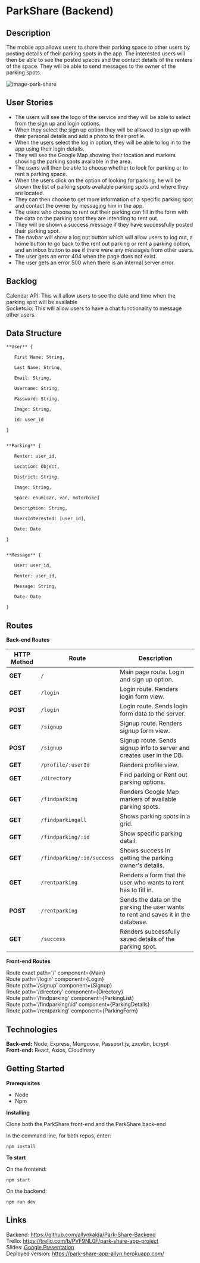 # ParkShare (Backend)

## Description

The mobile app allows users to share their parking space to other users by posting details of their parking spots in the app. The interested users will then be able to see the posted spaces and the contact details of the renters of the space. They will be able to send messages to the owner of the parking spots.

![image-park-share](https://i.postimg.cc/v8CCDBGV/parkshare.png)

## User Stories

- The users will see the logo of the service and they will be able to select from the sign up and login options.</br>
- When they select the sign up option they will be allowed to sign up with their personal details and add a photo to their profile.</br>
- When the users select the log in option, they will be able to log in to the app using their login details.</br>
- They will see the Google Map showing their location and markers showing the parking spots available in the area.</br>
- The users will then be able to choose whether to look for parking or to rent a parking space.</br>
- When the users click on the option of looking for parking, he will be shown the list of parking spots available parking spots and where they are located.</br>
- They can then choose to get more information of a specific parking spot and contact the owner by messaging him in the app.</br>
- The users who choose to rent out their parking can fill in the form with the data on the parking spot they are intending to rent out.</br>
- They will be shown a success message if they have successfully posted their parking spot.</br>
- The navbar will show a log out button which will allow users to log out, a home button to go back to the rent out parking or rent a parking option, and an inbox button to see if there were any messages from other users.</br>
- The user gets an error 404 when the page does not exist. </br>
- The user gets an error 500 when there is an internal server error. </br>

## Backlog

Calendar API: This will allow users to see the date and time when the parking spot will be available</br>
Sockets.io: This will allow users to have a chat functionality to message other users.

## Data Structure
```
**User** { 

​	First Name: String,

​	Last Name: String,

​	Email: String,

​	Username: String,

​	Password: String,

​	Image: String,

​	Id: user_id

}
```
```

**Parking** {

​	Renter: user_id,

​	Location: Object,

​	District: String,

​	Image: String,

​	Space: enum[car, van, motorbike]

​	Description: String,

​	UsersInterested: [user_id],

​	Date: Date

}
```
```

**Message** {

​	User: user_id,

​	Renter: user_id,

​	Message: String,

​	Date: Date

}
```
## Routes

**Back-end Routes**

| HTTP Method | Route              | Description                                                  |
| ----------- | ------------------ | ------------------------------------------------------------ |
| ****GET****     | `/`                | Main page route. Login and sign up option.                   |
| ****GET****     | `/login`           | Login route. Renders login form view.                        |
| ****POST****    | `/login`           | Login route. Sends login form data to the server.            |
| ****GET****     | `/signup`          | Signup route. Renders signup form view.                      |
| ****POST****    | `/signup`          | Signup route. Sends signup info to server and creates user in the DB. |
| ****GET****     | `/profile/:userId` | Renders profile view.                                        |
| ****GET****     | `/directory`       | Find parking or Rent out parking options.                |
| ****GET****     | `/findparking`          | Renders Google Map markers of available parking spots.                                    |
| ****GET****    | `/findparkingall`          | Shows parking spots in a grid.                                 |
| ****GET****    | `/findparking/:id`       | Show specific parking detail.                                 |
| ****GET****    | `/findparking/:id/success`       | Shows success in getting the parking owner's details.                                 |
| ****GET****     | `/rentparking`  | Renders a form that the user who wants to rent has to fill in.                               |
| ****POST****     | `/rentparking`         | Sends the data on the parking the user wants to rent and saves it in the database.             |
| ****GET****     | `/success` | Renders successfully saved details of the parking spot.    </br>                          |

**Front-end Routes**

Route exact path='/' component={Main}</br>
Route path='/login' component={Login}</br>
Route path='/signup' component={Signup}</br>
Route path='/directory' component={Directory}</br>
Route path='/findparking' component={ParkingList}</br>
Route path='/findparking/:id' component={ParkingDetails}</br>
Route path='/rentparking' component={ParkingForm}</br>

## Technologies

****Back-end:**** Node, Express, Mongoose, Passport.js, zxcvbn, bcrypt</br>
****Front-end:**** React, Axios, Cloudinary

## Getting Started

**Prerequisites**
- Node
- Npm

**Installing**

Clone both the ParkShare front-end and the ParkShare back-end</br>

In the command line, for both repos, enter:
```
npm install
```

**To start**

On the frontend:
```
npm start
```

On the backend:
```
npm run dev
```

## Links

Backend: https://github.com/allynkalda/Park-Share-Backend</br>
Trello: https://trello.com/b/PVF9NL0F/park-share-app-project</br>
Slides: <a href="https://drive.google.com/open?id=1sWxuFSNB_YxhaRW1ekSc9qbvpFBxCCOs0QhjMow-Et0">Google Presentation</a></br>
Deployed version: https://park-share-app-allyn.herokuapp.com/

